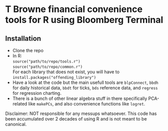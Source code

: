 # T Browne financial convenience tools for R using Bloomberg Terminal #

## Installation
* Clone the repo
* In R:  
  `source("path/to/repo/tools.r")`  
  `source("path/to/repo/common.r")`  
  For each library that does not exist, you will have to `install.packages("offending_library")`  
* Have a look at the code but the main usefull tools are `blpConnect`, `bbdh` for daily historical data, `bbdt` for ticks, `bds` reference data, and `regress` for regression charting.
* There is a bunch of other linear algebra stuff in there specifically PCA-related like `makePCs`, and also convenience functions like `logret`. 

Disclaimer: NOT responsible for any messups whatsoever. This code has been accumulated over 2 decades of using R and is not meant to be canonical. 



